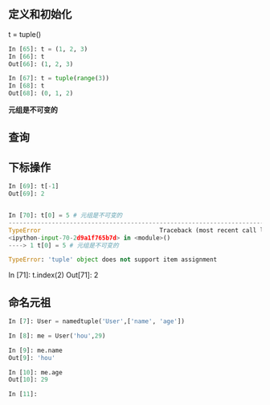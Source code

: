 ## 定义和初始化
t = tuple()
```py
In [65]: t = (1, 2, 3)
In [66]: t
Out[66]: (1, 2, 3)

In [67]: t = tuple(range(3))
In [68]: t
Out[68]: (0, 1, 2)
```
**元组是不可变的**
## 查询
## 下标操作
```py
In [69]: t[-1]
Out[69]: 2


In [70]: t[0] = 5 # 元组是不可变的
---------------------------------------------------------------------------
TypeError                                 Traceback (most recent call last)
<ipython-input-70-2d9a1f765b7d> in <module>()
----> 1 t[0] = 5 # 元组是不可变的

TypeError: 'tuple' object does not support item assignment
```

In [71]: t.index(2)
Out[71]: 2

## 命名元祖
```py
In [7]: User = namedtuple('User',['name', 'age'])

In [8]: me = User('hou',29)

In [9]: me.name
Out[9]: 'hou'

In [10]: me.age
Out[10]: 29

In [11]: 
```
